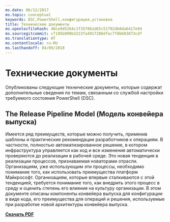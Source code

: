 ```yaml
---
ms.date: 06/12/2017
ms.topic: conceptual
keywords: DSC,PowerShell,конфигурация,установка
title: Технические документы
ms.openlocfilehash: 48ce9d5264c1f3570b1d65c517924b0da6417e94
ms.sourcegitcommit: cf195b090b3223fa4917206dfec7f0b603873cdf
ms.translationtype: HT
ms.contentlocale: ru-RU
ms.lasthandoff: 04/09/2018
---
```

# <a name="whitepapers"></a>Технические документы

Опубликованы следующие технические документы, которые содержат дополнительные сведения по темам, связанным со службой настройки требуемого состояния PowerShell (DSC).

## <a name="the-release-pipeline-model"></a>The Release Pipeline Model (Модель конвейера выпуска)
Имеется ряд преимуществ, которые можно получить, применив шаблоны и практические рекомендации разработчиков к операциям. В частности, полностью автоматизированное решение, в котором инфраструктура управляется как код и все изменения автоматически проверяются до реализации в рабочей среде. Это новая тенденция в реализации процессов, признаваемая новаторами отрасли. Организациям, уже использующим эти процессы, необходимо понимание того, как использовать преимущества платформ Майкрософт. Организациям, которые впервые сталкиваются с этой тенденцией, требуется понимание того, как внедрить этого процесс в среду и оценить степень его влияния на культуру организации. В этом документе описаны компоненты конвейера выпуска для конфигурации в виде кода, его преимущества для операций и решения, используемые при разработке новой архитектуры конвейера выпуска.

**[Скачать PDF](http://aka.ms/thereleasepipelinemodelpdf)**